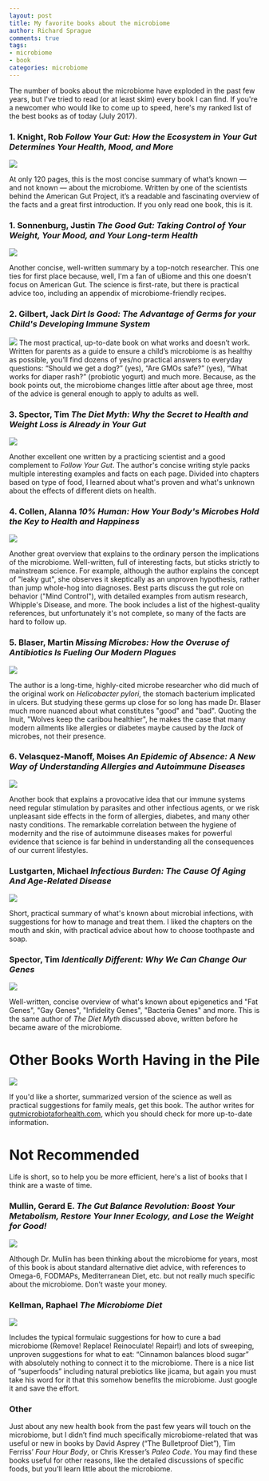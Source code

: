 ```yaml
---
layout: post
title: My favorite books about the microbiome
author: Richard Sprague
comments: true
tags:
- microbiome
- book
categories: microbiome
---
```

The number of books about the microbiome have exploded in the past few years, but I've tried to read (or at least skim) every book I can find. If you're a newcomer who would like to come up to speed, here's my ranked list of the best books as of today (July 2017).

### 1\. Knight, Rob *Follow Your Gut: How the Ecosystem in Your Gut Determines Your Health, Mood, and More*

![](https://ws-na.amazon-adsystem.com/widgets/q?_encoding=UTF8&ASIN=1476784744&Format=_SL160_&ID=AsinImage&MarketPlace=US&ServiceVersion=20070822&WS=1&tag=richasprag-20)

At only 120 pages, this is the most concise summary of what’s known — and not known — about the microbiome. Written by one of the scientists behind the American Gut Project, it’s a readable and fascinating overview of the facts and a great first introduction. If you only read one book, this is it.

### 1\. Sonnenburg, Justin *The Good Gut: Taking Control of Your Weight, Your Mood, and Your Long-term Health*

![](https://ws-na.amazon-adsystem.com/widgets/q?_encoding=UTF8&ASIN=0143108085&Format=_SL160_&ID=AsinImage&MarketPlace=US&ServiceVersion=20070822&WS=1&tag=richasprag-20)

Another concise, well-written summary by a top-notch researcher. This one ties for first place because, well, I'm a fan of uBiome and this one doesn't focus on American Gut. The science is first-rate, but there is practical advice too, including an appendix of microbiome-friendly recipes.

### 2\. Gilbert, Jack *Dirt Is Good: The Advantage of Germs for your Child's Developing Immune System*

![](https://ws-na.amazon-adsystem.com/widgets/q?_encoding=UTF8&ASIN=B01N8RM4V1&Format=_SL160_&ID=AsinImage&MarketPlace=US&ServiceVersion=20070822&WS=1&tag=richasprag-20)
The most practical, up-to-date book on what works and doesn’t work. Written for parents as a guide to ensure a child’s microbiome is as healthy as possible, you’ll find dozens of yes/no practical answers to everyday questions: “Should we get a dog?” (yes), “Are GMOs safe?” (yes), “What works for diaper rash?” (probiotic yogurt) and much more. Because, as the book points out, the microbiome changes little after about age three, most of the advice is general enough to apply to adults as well.



### 3\. Spector, Tim *The Diet Myth: Why the Secret to Health and Weight Loss is Already in Your Gut*

![](https://ws-na.amazon-adsystem.com/widgets/q?_encoding=UTF8&ASIN=029760919X&Format=_SL160_&ID=AsinImage&MarketPlace=US&ServiceVersion=20070822&WS=1&tag=richasprag-20)

Another excellent one written by a practicing scientist and a good complement to *Follow Your Gut*. The author's concise writing style packs multiple interesting examples and facts on each page. Divided into chapters based on type of food, I learned about what's proven and what's unknown about the effects of different diets on health.

### 4\. Collen, Alanna *10% Human: How Your Body's Microbes Hold the Key to Health and Happiness*

![](https://ws-na.amazon-adsystem.com/widgets/q?_encoding=UTF8&ASIN=0062345990&Format=_SL160_&ID=AsinImage&MarketPlace=US&ServiceVersion=20070822&WS=1&tag=richasprag-20)

Another great overview that explains to the ordinary person the implications of the microbiome. Well-written, full of interesting facts, but sticks strictly to mainstream science. For example, although the author explains the concept of "leaky gut", she observes it skeptically as an unproven hypothesis, rather than jump whole-hog into diagnoses. Best parts discuss the gut role on behavior ("Mind Control"), with detailed examples from autism research, Whipple's Disease, and more. The book includes a list of the highest-quality references, but unfortunately it's not complete, so many of the facts are hard to follow up.

### 5\. Blaser, Martin *Missing Microbes: How the Overuse of Antibiotics Is Fueling Our Modern Plagues*

![](https://ws-na.amazon-adsystem.com/widgets/q?_encoding=UTF8&ASIN=1250069270&Format=_SL160_&ID=AsinImage&MarketPlace=US&ServiceVersion=20070822&WS=1&tag=richasprag-20)

The author is a long-time, highly-cited microbe researcher who did much of the original work on _Helicobacter pylori_, the stomach bacterium implicated in ulcers. But studying these germs up close for so long has made Dr. Blaser much more nuanced about what constitutes "good" and "bad". Quoting the Inuit, "Wolves keep the caribou healthier", he makes the case that many modern ailments like allergies or diabetes maybe caused by the _lack_ of microbes, not their presence.


### 6\. Velasquez-Manoff, Moises *An Epidemic of Absence: A New Way of Understanding Allergies and Autoimmune Diseases*

![](https://ws-na.amazon-adsystem.com/widgets/q?_encoding=UTF8&ASIN=1439199396&Format=_SL160_&ID=AsinImage&MarketPlace=US&ServiceVersion=20070822&WS=1&tag=richasprag-20)

Another book that explains a provocative idea that our immune systems need regular stimulation by parasites and other infectious agents, or we risk unpleasant side effects in the form of allergies, diabetes, and many other nasty conditions. The remarkable correlation between the hygiene of modernity and the rise of autoimmune diseases makes for powerful evidence that science is far behind in understanding all the consequences of our current lifestyles.


### Lustgarten, Michael *Infectious Burden: The Cause Of Aging And Age-Related Disease*
![](https://ws-na.amazon-adsystem.com/widgets/q?_encoding=UTF8&ASIN=B01G48A88A&Format=_SL160_&ID=AsinImage&MarketPlace=US&ServiceVersion=20070822&WS=1&tag=richasprag-20)

Short, practical summary of what's known about microbial infections, with suggestions for how to manage and treat them. I liked the chapters on the mouth and skin, with practical advice about how to choose toothpaste and soap.

### Spector, Tim *Identically Different: Why We Can Change Our Genes*

![](https:///ws-na.amazon-adsystem.com/widgets/q?_encoding=UTF8&ASIN=B00X76SVYQ&Format=_SL160_&ID=AsinImage&MarketPlace=US&ServiceVersion=20070822&WS=1&tag=richasprag-20)

Well-written, concise overview of what's known about epigenetics and "Fat Genes", "Gay Genes", "Infidelity Genes", "Bacteria Genes" and more. This is the same author of *The Diet Myth* discussed above, written before he became aware of the microbiome. 

# Other Books Worth Having in the Pile

![](https://ws-na.amazon-adsystem.com/widgets/q?_encoding=UTF8&ASIN=B01HQZZSIU&Format=_SL160_&ID=AsinImage&MarketPlace=US&ServiceVersion=20070822&WS=1&tag=richasprag-20)

If you'd like a shorter, summarized version of the science as well as practical suggestions for family meals, get this book. The author writes for [gutmicrobiotaforhealth.com](http://gutmicrobiotaforhealth.com), which you should check for more up-to-date information.

# Not Recommended 

Life is short, so to help you be more efficient, here's a list of books that I think are a waste of time. 

### Mullin, Gerard E. *The Gut Balance Revolution: Boost Your Metabolism, Restore Your Inner Ecology, and Lose the Weight for Good!*

![](https://ws-na.amazon-adsystem.com/widgets/q?_encoding=UTF8&ASIN=1623364019&Format=_SL160_&ID=AsinImage&MarketPlace=US&ServiceVersion=20070822&WS=1&tag=richasprag-20_)

Although Dr. Mullin has been thinking about the microbiome for years, most of this book is about standard alternative diet advice, with references to Omega-6, FODMAPs, Mediterranean Diet, etc. but not really much specific about the microbiome. Don’t waste your money.

### Kellman, Raphael *The Microbiome Diet* 

![](https://ws-na.amazon-adsystem.com/widgets/q?_encoding=UTF8&ASIN=0738218111&Format=_SL160_&ID=AsinImage&MarketPlace=US&ServiceVersion=20070822&WS=1&tag=richasprag-20)

Includes the typical formulaic suggestions for how to cure a bad microbiome (Remove! Replace! Reinoculate! Repair!) and lots of sweeping, unproven suggestions for what to eat: “Cinnamon balances blood sugar” with absolutely nothing to connect it to the microbiome. There is a nice list of “superfoods” including natural prebiotics like jicama, but again you must take his word for it that this somehow benefits the microbiome. Just google it and save the effort.




### Other

Just about any new health book from the past few years will touch on the microbiome, but I didn’t find much specifically microbiome-related that was useful or new in books by David Asprey (“The Bulletproof Diet”), Tim Ferriss’ *Four Hour Body*, or Chris Kresser’s *Paleo Code*. You may find these books useful for other reasons, like the detailed discussions of specific foods, but you’ll learn little about the microbiome.